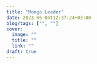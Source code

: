 ```yaml
---
title: "Mongo Leader"
date: 2023-06-04T12:37:24+03:00
blog/tags: ["", ""]
cover: 
  image: ""
  title: ""
  link: ""
draft: true
---
```


